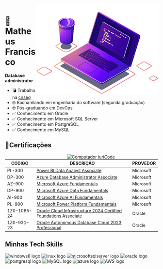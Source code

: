 <div id="top"></div>
<img src="https://github.com/dirceuresende/dirceuresende/raw/main/computer-illustration.png" min-width="400px" max-width="400px" width="400px" align="right" alt="Computador iuriCode" />

<h1>👋 Matheus Francisco </h1>

**Database administrator**

- 💣 Trabalho na [cnseg](https://cnseg.org.br/)
- 🤓 Bacharelando em engenharia do software (segunda graduação)
- 🤓 Pós-graduando em DevOps
- ✅ Conhecimento em Oracle
- ✅ Conhecimento em Microsoft SQL Server
- ✅ Conhecimento em PostgreSQL
- ✅ Conhecimento em MySQL


<h2>🎯Certificações</h2>
<img src="https://user-images.githubusercontent.com/67348204/235379724-4578a774-4121-4af5-9e5c-019355d3d8df.png" min-width="300px" max-width="300px" width="300px" align="right" alt="Computador iuriCode" />

| CÓDIGO        | DESCRIÇÃO                                                                                                                                                                                                                      | PROVEDOR  |
|---------------|------------------------------------------------------------------------------------------------------------------------------------------------------------------------------------------|-----------|
| PL-300        | [Power BI Data Analyst Associate](https://learn.microsoft.com/pt-br/users/matheusfrancisco-0785/credentials/ea2f53f51762949?ref=https%3A%2F%2Fwww.linkedin.com%2F)                        | Microsoft |
| DP-300        | [Azure Database Administrator Associate](https://learn.microsoft.com/pt-br/users/matheusfrancisco-0785/credentials/8cd9e8cc13760c13?ref=https%3A%2F%2Fwww.linkedin.com%2F)               | Microsoft |
| AZ-900        | [Microsoft Azure Fundamentals](https://www.credly.com/badges/38b63a3a-b55a-49a2-96e0-dbbf56b79d5f)                                                                                       | Microsoft |
| DP-900        | [Microsoft Azure Data Fundamentals](https://www.credly.com/badges/b4e60575-dafb-42fc-b501-703835580b65)                                                                                  | Microsoft |
| AI-900        | [Microsoft Azure AI Fundamentals](https://www.credly.com/badges/326f469c-efae-4812-9311-ebe9997a8a07)                                                                                   | Microsoft |
| PL-900        | [Microsoft Power Platform Fundamentals](https://www.credly.com/badges/5af8391e-fbfa-4ebb-8269-9c5700234b77/public_url)                                                                   | Microsoft |
| 1Z0-1085-24   | [Oracle Cloud Infrastructure 2024 Certified Foundations Associate](https://catalog-education.oracle.com/ords/certview/sharebadge?id=5B19F852DD835A1EB0F31BE3015CF1BDF21EE91DA18021D4F96629BA3FE1E721) | Oracle    |
| 1Z0-931-23    | [Oracle Autonomous Database Cloud 2023 Professional](https://catalog-education.oracle.com/pls/certview/sharebadge?id=8B46D563C14232FC1F1E955C5ADB433F09F3A65999B4E9028272849019D1F2D6)    | Oracle    |



## Minhas Tech Skills
<div align="left">
  <img src="https://cdn.jsdelivr.net/gh/devicons/devicon/icons/windows8/windows8-original.svg"                  height="55" alt="windows8 logo"  />
  <img src="https://cdn.jsdelivr.net/gh/devicons/devicon/icons/linux/linux-original.svg"                        height="55" alt="linux logo"  />
  <img src="https://cdn.jsdelivr.net/gh/devicons/devicon/icons/microsoftsqlserver/microsoftsqlserver-plain.svg" height="55" alt="microsoftsqlserver logo"  />
  <img src="https://cdn.jsdelivr.net/gh/devicons/devicon/icons/oracle/oracle-original.svg"                      height="55" alt="oracle logo"  />
  <img src="https://cdn.jsdelivr.net/gh/devicons/devicon/icons/postgresql/postgresql-original.svg"              height="55" alt="postgresql logo"  />
  <img src="https://www.svgrepo.com/show/303251/mysql-logo.svg"              height="70" width="80" alt="MySQL logo"  />
  <img src="https://cdn.jsdelivr.net/gh/devicons/devicon/icons/azure/azure-original.svg"                        height="55" alt="azure logo"  />
  <img src="https://github.com/user-attachments/assets/44c18a37-1f9b-4439-89da-cdc9f51a45e7"                        height="55" alt="AWS logo"  />


  
</div>
